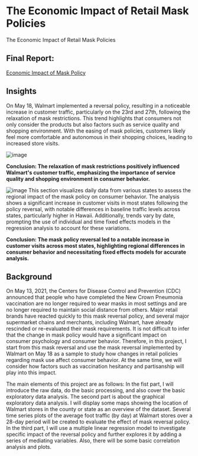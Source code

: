 # The Economic Impact of Retail Mask Policies
The Economic Impact of Retail Mask Policies

## Final Report:
[Economic Impact of Mask Policy](http://htmlpreview.github.io/?https://github.com/jiaqi2022/Economic_Impact_of_Mask_Policy_EDA/blob/main/Final_Report.html)

## Insights

On May 18, Walmart implemented a reversal policy, resulting in a noticeable increase in customer traffic, particularly on the 23rd and 27th, following the relaxation of mask restrictions. This trend highlights that consumers not only consider the products but also factors such as service quality and shopping environment. With the easing of mask policies, customers likely feel more comfortable and autonomous in their shopping choices, leading to increased store visits.

![image](https://github.com/user-attachments/assets/f9ba0cd6-180a-47e7-9948-ff983573085e)

**Conclusion: The relaxation of mask restrictions positively influenced Walmart's customer traffic, emphasizing the importance of service quality and shopping environment in consumer behavior.**

![image](https://github.com/user-attachments/assets/ea284250-ed7b-4122-ac3a-d9836da23619)
This section visualizes daily data from various states to assess the regional impact of the mask policy on consumer behavior. The analysis shows a significant increase in customer visits in most states following the policy reversal, with notable differences in baseline traffic levels across states, particularly higher in Hawaii. Additionally, trends vary by date, prompting the use of individual and time fixed effects models in the regression analysis to account for these variations.

**Conclusion: The mask policy reversal led to a notable increase in customer visits across most states, highlighting regional differences in consumer behavior and necessitating fixed effects models for accurate analysis.**

## Background
On May 13, 2021, the Centers for Disease Control and Prevention (CDC) announced that people who have completed the New Crown Pneumonia vaccination are no longer required to wear masks in most settings and are no longer required to maintain social distance from others. Major retail brands have reacted quickly to this mask reversal policy, and several major supermarket chains and merchants, including Walmart, have already rescinded or re-evaluated their mask requirements. It is not difficult to infer that the change in mask policy would have a significant impact on consumer psychology and consumer behavior. Therefore, in this project, I start from this mask reversal and use the mask reversal implemented by Walmart on May 18 as a sample to study how changes in retail policies regarding mask use affect consumer behavior. At the same time, we will consider how factors such as vaccination hesitancy and partisanship will play into this impact.

The main elements of this project are as follows: In the fist part, I will introduce the raw data, do the basic processing, and also cover the basic exploratory data analysis. The second part is about the graphical exploratory data analysis. I will display some maps showing the location of Walmart stores in the county or state as an overview of the dataset. Several time series plots of the average foot traffic (by day) at Walmart stores over a 28-day period will be created to evaluate the effect of mask reversal policy. In the third part, I will use a multiple linear regression model to investigate specific impact of the reversal policy and further explores it by adding a series of mediating variables. Also, there will be some basic correlation analysis and plots.
